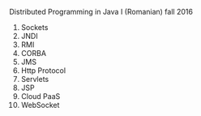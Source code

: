 Distributed Programming in Java I
(Romanian)
fall 2016

1.  Sockets
2.  JNDI
3.  RMI
4.  CORBA
5.  JMS
6.  Http Protocol
7.  Servlets
8.  JSP
9.  Cloud PaaS
10. WebSocket